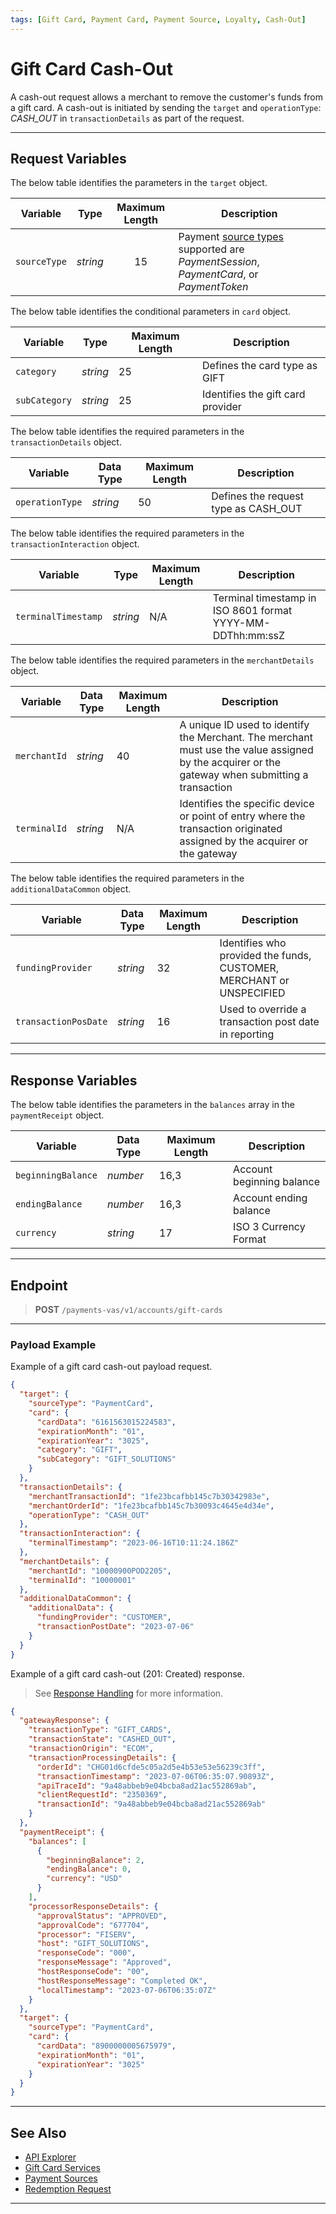 ```yaml
---
tags: [Gift Card, Payment Card, Payment Source, Loyalty, Cash-Out]
---
```


# Gift Card Cash-Out

A cash-out request allows a merchant to remove the customer's funds from a gift card. A cash-out is initiated by sending the `target` and `operationType`: *CASH_OUT* in `transactionDetails` as part of the request.

---

## Request Variables

<!--
type: tab
titles: target, transactionDetails, transactionInteraction, merchantDetails, additionalDataCommon 
-->

The below table identifies the parameters in the `target` object.

| Variable | Type | Maximum Length | Description |
| -------- | :--: | :------------: | ------------------ |
| `sourceType` | _string_ | 15 | Payment [source types](?path=docs/Resources/Guides/Payment-Sources/Source-Type.md) supported are _PaymentSession_, _PaymentCard_, or _PaymentToken_ |

The below table identifies the conditional parameters in `card` object.

|Variable | Type | Maximum Length | Description|
|---------|----------|----------------|---------|
| `category`| _string_ | 25 | Defines the card type as GIFT |
| `subCategory`| _string_ | 25 | Identifies the gift card provider |

<!--
type: tab
-->

The below table identifies the required parameters in the `transactionDetails` object.

| Variable | Data Type | Maximum Length | Description |
|---------|----------|----------------|---------|
| `operationType` | _string_ | 50 | Defines the request type as CASH_OUT |

<!--
type: tab
-->

The below table identifies the required parameters in the `transactionInteraction` object.

|Variable | Type | Maximum Length | Description|
|---------|----------|----------------|---------|
| `terminalTimestamp` | _string_ | N/A | Terminal timestamp in ISO 8601 format YYYY-MM-DDThh:mm:ssZ |

<!--
type: tab
-->

The below table identifies the required parameters in the `merchantDetails` object.

| Variable | Data Type | Maximum Length | Description |
|---------|----------|----------------|---------|
| `merchantId` | _string_ | 40 | A unique ID used to identify the Merchant. The merchant must use the value assigned by the acquirer or the gateway when submitting a transaction |
| `terminalId` | _string_ | N/A |Identifies the specific device or point of entry where the transaction originated assigned by the acquirer or the gateway |

<!--
type: tab
-->

The below table identifies the required parameters in the `additionalDataCommon` object.

| Variable | Data Type | Maximum Length | Description |
|---------|----------|----------------|---------|
| `fundingProvider` | _string_ | 32 |  Identifies who provided the funds, CUSTOMER, MERCHANT or UNSPECIFIED |
| `transactionPosDate` | _string_ | 16 | Used to override a transaction post date in reporting |

<!-- type: tab-end -->

---

## Response Variables

<!--
type: tab
titles: balances
-->

The below table identifies the parameters in the `balances` array in the `paymentReceipt` object.

| Variable | Data Type | Maximum Length | Description |
|---------|----------|----------------|---------|
| `beginningBalance` | _number_ | 16,3 | Account beginning balance |
| `endingBalance` | _number_ | 16,3 | Account ending balance
| `currency` | _string_ | 17 | ISO 3 Currency Format |

<!-- type: tab-end -->

---

## Endpoint

<!-- theme: success -->
> **POST** `/payments-vas/v1/accounts/gift-cards`

---

### Payload Example

<!--
type: tab
titles: Request, Response
-->

Example of a gift card cash-out payload request.

```json
{
  "target": {
    "sourceType": "PaymentCard",
    "card": {
      "cardData": "6161563015224583",
      "expirationMonth": "01",
      "expirationYear": "3025",
      "category": "GIFT",
      "subCategory": "GIFT_SOLUTIONS"
    }
  },
  "transactionDetails": {
    "merchantTransactionId": "1fe23bcafbb145c7b30342983e",
    "merchantOrderId": "1fe23bcafbb145c7b30093c4645e4d34e",
    "operationType": "CASH_OUT"
  },
  "transactionInteraction": {
    "terminalTimestamp": "2023-06-16T10:11:24.186Z"
  },
  "merchantDetails": {
    "merchantId": "10000900POD2205",
    "terminalId": "10000001"
  },
  "additionalDataCommon": {
    "additionalData": {
      "fundingProvider": "CUSTOMER",
      "transactionPostDate": "2023-07-06"
    }
  }
}
```

<!--
type: tab
-->

Example of a gift card cash-out (201: Created) response.

<!-- theme: info -->
> See [Response Handling](?path=docs/Resources/Guides/Response-Codes/Response-Handling.md) for more information.

```json
{
  "gatewayResponse": {
    "transactionType": "GIFT_CARDS",
    "transactionState": "CASHED_OUT",
    "transactionOrigin": "ECOM",
    "transactionProcessingDetails": {
      "orderId": "CHG01d6cfde5c05a2d5e4b53e53e56239c3ff",
      "transactionTimestamp": "2023-07-06T06:35:07.90893Z",
      "apiTraceId": "9a48abbeb9e04bcba8ad21ac552869ab",
      "clientRequestId": "2350369",
      "transactionId": "9a48abbeb9e04bcba8ad21ac552869ab"
    }
  },
  "paymentReceipt": {
    "balances": [
      {
        "beginningBalance": 2,
        "endingBalance": 0,
        "currency": "USD"
      }
    ],
    "processorResponseDetails": {
      "approvalStatus": "APPROVED",
      "approvalCode": "677704",
      "processor": "FISERV",
      "host": "GIFT_SOLUTIONS",
      "responseCode": "000",
      "responseMessage": "Approved",
      "hostResponseCode": "00",
      "hostResponseMessage": "Completed OK",
      "localTimestamp": "2023-07-06T06:35:07Z"
    }
  },
  "target": {
    "sourceType": "PaymentCard",
    "card": {
      "cardData": "8900000005675979",
      "expirationMonth": "01",
      "expirationYear": "3025"
    }
  }
}
```

<!-- type: tab-end -->

---

## See Also

- [API Explorer](../api/?type=post&payments-vas/v1/accounts/gift-cards)
- [Gift Card Services](?path=docs/Resources/Guides/Payment-Sources/Gift-Card.md)
- [Payment Sources](?path=docs/Resources/Guides/Payment-Sources/Source-Type.md)
- [Redemption Request](?path=docs/Resources/Guides/Payment-Sources/Gift/Redemption.md)

---
